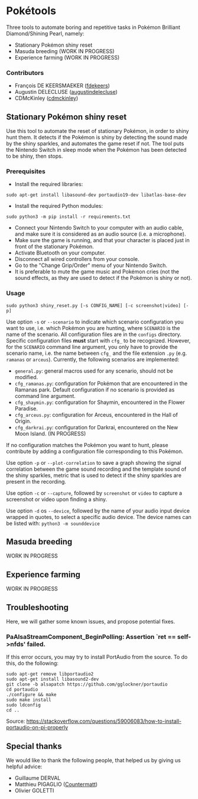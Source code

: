 # Pokétools

Three tools to automate boring and repetitive tasks in Pokémon Brilliant Diamond/Shining Pearl,
namely:
- Stationary Pokémon shiny reset
- Masuda breeding (WORK IN PROGRESS)
- Experience farming (WORK IN PROGRESS)

### Contributors

- François DE KEERSMAEKER ([fdekeers](https://github.com/fdekeers))
- Augustin DELECLUSE ([augustindelecluse](https://github.com/augustindelecluse))
- CDMcKinley ([cdmckinley](https://github.com/cdmckinley))

## Stationary Pokémon shiny reset

Use this tool to automate the reset of stationary Pokémon,
in order to shiny hunt them.
It detects if the Pokémon is shiny by detecting the sound made by the shiny sparkles,
and automates the game reset if not.
The tool puts the Nintendo Switch in sleep mode
when the Pokémon has been detected to be shiny,
then stops.

### Prerequisites

- Install the required libraries:
```shell
sudo apt-get install libasound-dev portaudio19-dev libatlas-base-dev
```
- Install the required Python modules:
```shell
sudo python3 -m pip install -r requirements.txt
```
- Connect your Nintendo Switch to your computer with an audio cable,
and make sure it is considered as an audio source (i.e. a microphone).
- Make sure the game is running,
and that your character is placed just in front of the stationary Pokémon.
- Activate Bluetooth on your computer.
- Disconnect all wired controllers from your console.
- Go to the "Change Grip/Order" menu of your Nintendo Switch.
- It is preferable to mute the game music and Pokémon cries
(not the sound effects, as they are used to detect if the Pokémon is shiny or not).

### Usage
```shell
sudo python3 shiny_reset.py [-s CONFIG_NAME] [-c screenshot|video] [-p]
```

Use option `-s` or `--scenario` to indicate which scenario configuration you want to use,
i.e. which Pokémon you are hunting, where `SCENARIO` is the name of the scenario.
All configuration files are in the `configs` directory.
Specific configuration files **must** start with `cfg_` to be recognized.
However, for the `SCENARIO` command line argument, you only have to provide the scenario name,
i.e. the name between `cfg_` and the file extension `.py` (e.g. `ramanas` or `arceus`).
Currently, the following scenarios are implemented:
- `general.py`: general macros used for any scenario, should not be modified.
- `cfg_ramanas.py`: configuration for Pokémon that are encountered in the Ramanas park.
Default configuration if no scenario is provided as command line argument.
- `cfg_shaymin.py`: configuration for Shaymin, encountered in the Flower Paradise.
- `cfg_arceus.py`: configuration for Arceus, encountered in the Hall of Origin.
- `cfg_darkrai.py`: configuration for Darkrai, encountered on the New Moon Island. (IN PROGRESS)

If no configuration matches the Pokémon you want to hunt,
please contribute by adding a configuration file corresponding to this Pokémon.

Use option `-p` or `--plot-correlation` to save a graph showing the signal correlation
between the game sound recording and the template sound of the shiny sparkles,
metric that is used to detect if the shiny sparkles are present in the recording.

Use option `-c` or `--capture`, followed by `screenshot` or `video` to capture a screenshot
or video upon finding a shiny.

Use option `-d` os `--device`, followed by the name of your audio input device wrapped in quotes,
to select a specific audio device. The device names can be listed with: `python3 -m sounddevice`

## Masuda breeding

WORK IN PROGRESS


## Experience farming

WORK IN PROGRESS


## Troubleshooting

Here, we will gather some known issues, and propose potential fixes.

### PaAlsaStreamComponent_BeginPolling: Assertion `ret == self->nfds' failed.

If this error occurs, you may try to install PortAudio from the source.
To do this, do the following:

```shell
sudo apt-get remove libportaudio2
sudo apt-get install libasound2-dev
git clone -b alsapatch https://github.com/gglockner/portaudio
cd portaudio
./configure && make
sudo make install
sudo ldconfig
cd ..
```

Source: https://stackoverflow.com/questions/59006083/how-to-install-portaudio-on-pi-properly

## Special thanks

We would like to thank the following people,
that helped us by giving us helpful advice:
- Guillaume DERVAL
- Matthieu PIGAGLIO ([Countermatt](https://github.com/Countermatt))
- Olivier GOLETTI
